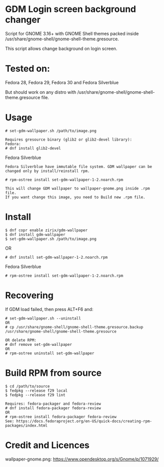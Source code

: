 # GDM Login screen background changer
Script for GNOME 3.16+ with GNOME Shell themes packed inside /usr/share/gnome-shell/gnome-shell-theme.gresource.

This script allows change background on login screen.

# Tested on:
Fedora 28, Fedora 29, Fedora 30 and Fedora Silverblue

But should work on any distro with /usr/share/gnome-shell/gnome-shell-theme.gresource file.

# Usage
```shell
# set-gdm-wallpaper.sh /path/to/image.png

Requires gresource binary (glib2 or glib2-devel library):
Fedora: 
# dnf install glib2-devel
```
Fedora Silverblue
```shell
Fedora Silverblue have immutable file system. GDM wallpaper can be changed only by install/reinstall rpm.

# rpm-ostree install set-gdm-wallpaper-1-2.noarch.rpm

This will change GDM wallpaper to wallpaper-gnome.png inside .rpm file.
If you want change this image, you need to Build new .rpm file.
```

# Install
```
$ dnf copr enable zirix/gdm-wallpaper 
$ dnf install gdm-wallpaper
$ set-gdm-wallpaper.sh /path/to/image.png
```

OR

```shell
# dnf install set-gdm-wallpaper-1-2.noarch.rpm
```

Fedora Silverblue
```shell
# rpm-ostree install set-gdm-wallpaper-1-2.noarch.rpm
```
# Recovering

If GDM load failed, then press ALT+F6 and:

```shell
# set-gdm-wallpaper.sh --uninstall
OR
# cp /usr/share/gnome-shell/gnome-shell-theme.gresource.backup /usr/share/gnome-shell/gnome-shell-theme.gresource

OR delete RPM:
# dnf remove set-gdm-wallpaper
OR 
# rpm-ostree uninstall set-gdm-wallpaper
```

# Build RPM from source
```shell
$ cd /path/to/source
$ fedpkg --release f29 local
$ fedpkg --release f29 lint

Requires: fedora-packager and fedora-review
# dnf install fedora-packager fedora-review
OR
# rpm-ostree install fedora-packager fedora-review
See: https://docs.fedoraproject.org/en-US/quick-docs/creating-rpm-packages/index.html
```

# Credit and Licences
wallpaper-gnome.png: https://www.opendesktop.org/s/Gnome/p/1071929/

